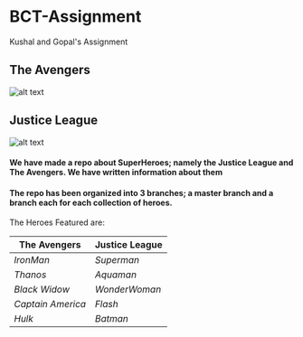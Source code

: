 # BCT-Assignment
Kushal and Gopal's Assignment


## The Avengers
![alt text](https://static0.cbrimages.com/wordpress/wp-content/uploads/2018/12/Avengers-4-concept-art.jpg "The Avengers")

## Justice League
![alt text](https://am21.akamaized.net/tms/cnt/uploads/2017/11/Justice-League-Success-Future-Dc-Movie-Release-Slate.jpg "Justice League")

#### We have made a repo about SuperHeroes; namely the Justice League and The Avengers. We have written information about them

#### The repo has been organized into 3 branches; a master branch and a branch each for each collection of heroes.
 
  The Heroes Featured are:

|The Avengers|Justice League|
---|---
*IronMan*|*Superman*
*Thanos*|*Aquaman*
*Black Widow*|*WonderWoman*
*Captain America*|*Flash*
*Hulk*|*Batman*